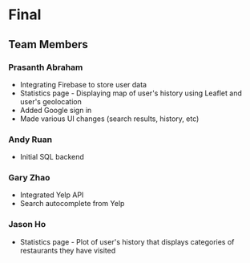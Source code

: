 # Final

## Team Members
### Prasanth Abraham
* Integrating Firebase to store user data
* Statistics page - Displaying map of user's history using Leaflet and user's geolocation
* Added Google sign in
* Made various UI changes (search results, history, etc)
### Andy Ruan
* Initial SQL backend
### Gary Zhao
* Integrated Yelp API
* Search autocomplete from Yelp
### Jason Ho
* Statistics page - Plot of user's history that displays categories of restaurants they have visited
